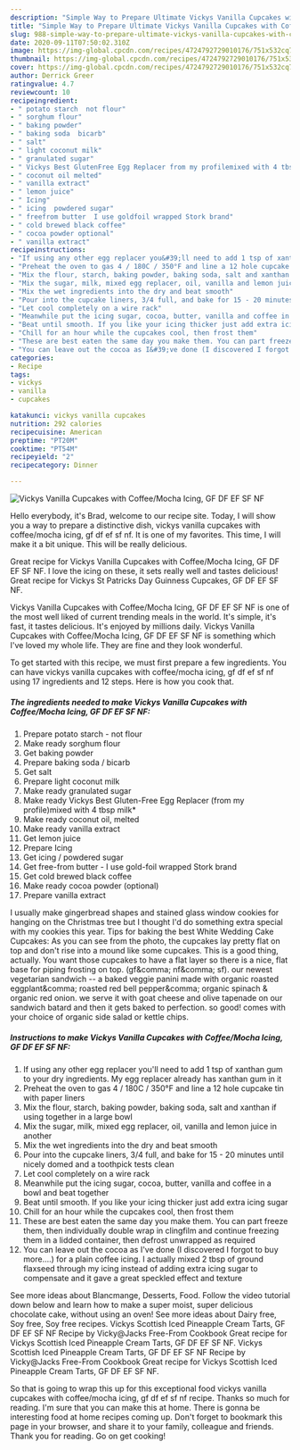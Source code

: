 ```yaml
---
description: "Simple Way to Prepare Ultimate Vickys Vanilla Cupcakes with Coffee/Mocha Icing, GF DF EF SF NF"
title: "Simple Way to Prepare Ultimate Vickys Vanilla Cupcakes with Coffee/Mocha Icing, GF DF EF SF NF"
slug: 988-simple-way-to-prepare-ultimate-vickys-vanilla-cupcakes-with-coffee-mocha-icing-gf-df-ef-sf-nf
date: 2020-09-11T07:50:02.310Z
image: https://img-global.cpcdn.com/recipes/4724792729010176/751x532cq70/vickys-vanilla-cupcakes-with-coffeemocha-icing-gf-df-ef-sf-nf-recipe-main-photo.jpg
thumbnail: https://img-global.cpcdn.com/recipes/4724792729010176/751x532cq70/vickys-vanilla-cupcakes-with-coffeemocha-icing-gf-df-ef-sf-nf-recipe-main-photo.jpg
cover: https://img-global.cpcdn.com/recipes/4724792729010176/751x532cq70/vickys-vanilla-cupcakes-with-coffeemocha-icing-gf-df-ef-sf-nf-recipe-main-photo.jpg
author: Derrick Greer
ratingvalue: 4.7
reviewcount: 10
recipeingredient:
- " potato starch  not flour"
- " sorghum flour"
- " baking powder"
- " baking soda  bicarb"
- " salt"
- " light coconut milk"
- " granulated sugar"
- " Vickys Best GlutenFree Egg Replacer from my profilemixed with 4 tbsp milk"
- " coconut oil melted"
- " vanilla extract"
- " lemon juice"
- " Icing"
- " icing  powdered sugar"
- " freefrom butter  I use goldfoil wrapped Stork brand"
- " cold brewed black coffee"
- " cocoa powder optional"
- " vanilla extract"
recipeinstructions:
- "If using any other egg replacer you&#39;ll need to add 1 tsp of xanthan gum to your dry ingredients. My egg replacer already has xanthan gum in it"
- "Preheat the oven to gas 4 / 180C / 350°F and line a 12 hole cupcake tin with paper liners"
- "Mix the flour, starch, baking powder, baking soda, salt and xanthan if using together in a large bowl"
- "Mix the sugar, milk, mixed egg replacer, oil, vanilla and lemon juice in another"
- "Mix the wet ingredients into the dry and beat smooth"
- "Pour into the cupcake liners, 3/4 full, and bake for 15 - 20 minutes until nicely domed and a toothpick tests clean"
- "Let cool completely on a wire rack"
- "Meanwhile put the icing sugar, cocoa, butter, vanilla and coffee in a bowl and beat together"
- "Beat until smooth. If you like your icing thicker just add extra icing sugar"
- "Chill for an hour while the cupcakes cool, then frost them"
- "These are best eaten the same day you make them. You can part freeze them, then individually double wrap in clingfilm and continue freezing them in a lidded container, then defrost unwrapped as required"
- "You can leave out the cocoa as I&#39;ve done (I discovered I forgot to buy more....) for a plain coffee icing. I actually mixed 2 tbsp of ground flaxseed through my icing instead of adding extra icing sugar to compensate and it gave a great speckled effect and texture"
categories:
- Recipe
tags:
- vickys
- vanilla
- cupcakes

katakunci: vickys vanilla cupcakes 
nutrition: 292 calories
recipecuisine: American
preptime: "PT20M"
cooktime: "PT54M"
recipeyield: "2"
recipecategory: Dinner

---
```



![Vickys Vanilla Cupcakes with Coffee/Mocha Icing, GF DF EF SF NF](https://img-global.cpcdn.com/recipes/4724792729010176/751x532cq70/vickys-vanilla-cupcakes-with-coffeemocha-icing-gf-df-ef-sf-nf-recipe-main-photo.jpg)

Hello everybody, it's Brad, welcome to our recipe site. Today, I will show you a way to prepare a distinctive dish, vickys vanilla cupcakes with coffee/mocha icing, gf df ef sf nf. It is one of my favorites. This time, I will make it a bit unique. This will be really delicious.

Great recipe for Vickys Vanilla Cupcakes with Coffee/Mocha Icing, GF DF EF SF NF. I love the icing on these, it sets really well and tastes delicious! Great recipe for Vickys St Patricks Day Guinness Cupcakes, GF DF EF SF NF.

Vickys Vanilla Cupcakes with Coffee/Mocha Icing, GF DF EF SF NF is one of the most well liked of current trending meals in the world. It's simple, it's fast, it tastes delicious. It's enjoyed by millions daily. Vickys Vanilla Cupcakes with Coffee/Mocha Icing, GF DF EF SF NF is something which I've loved my whole life. They are fine and they look wonderful.


To get started with this recipe, we must first prepare a few ingredients. You can have vickys vanilla cupcakes with coffee/mocha icing, gf df ef sf nf using 17 ingredients and 12 steps. Here is how you cook that.

<!--inarticleads1-->

##### The ingredients needed to make Vickys Vanilla Cupcakes with Coffee/Mocha Icing, GF DF EF SF NF:

1. Prepare  potato starch - not flour
1. Make ready  sorghum flour
1. Get  baking powder
1. Prepare  baking soda / bicarb
1. Get  salt
1. Prepare  light coconut milk
1. Make ready  granulated sugar
1. Make ready  Vickys Best Gluten-Free Egg Replacer (from my profile)mixed with 4 tbsp milk*
1. Make ready  coconut oil, melted
1. Make ready  vanilla extract
1. Get  lemon juice
1. Prepare  Icing
1. Get  icing / powdered sugar
1. Get  free-from butter - I use gold-foil wrapped Stork brand
1. Get  cold brewed black coffee
1. Make ready  cocoa powder (optional)
1. Prepare  vanilla extract


I usually make gingerbread shapes and stained glass window cookies for hanging on the Christmas tree but I thought I&#39;d do something extra special with my cookies this year. Tips for baking the best White Wedding Cake Cupcakes: As you can see from the photo, the cupcakes lay pretty flat on top and don&#39;t rise into a mound like some cupcakes. This is a good thing, actually. You want those cupcakes to have a flat layer so there is a nice, flat base for piping frosting on top. (gf&amp;comma; nf&amp;comma; sf). our newest vegetarian sandwich -- a baked veggie panini made with organic roasted eggplant&amp;comma; roasted red bell pepper&amp;comma; organic spinach &amp; organic red onion. we serve it with goat cheese and olive tapenade on our sandwich batard and then it gets baked to perfection. so good! comes with your choice of organic side salad or kettle chips. 

<!--inarticleads2-->

##### Instructions to make Vickys Vanilla Cupcakes with Coffee/Mocha Icing, GF DF EF SF NF:

1. If using any other egg replacer you&#39;ll need to add 1 tsp of xanthan gum to your dry ingredients. My egg replacer already has xanthan gum in it
1. Preheat the oven to gas 4 / 180C / 350°F and line a 12 hole cupcake tin with paper liners
1. Mix the flour, starch, baking powder, baking soda, salt and xanthan if using together in a large bowl
1. Mix the sugar, milk, mixed egg replacer, oil, vanilla and lemon juice in another
1. Mix the wet ingredients into the dry and beat smooth
1. Pour into the cupcake liners, 3/4 full, and bake for 15 - 20 minutes until nicely domed and a toothpick tests clean
1. Let cool completely on a wire rack
1. Meanwhile put the icing sugar, cocoa, butter, vanilla and coffee in a bowl and beat together
1. Beat until smooth. If you like your icing thicker just add extra icing sugar
1. Chill for an hour while the cupcakes cool, then frost them
1. These are best eaten the same day you make them. You can part freeze them, then individually double wrap in clingfilm and continue freezing them in a lidded container, then defrost unwrapped as required
1. You can leave out the cocoa as I&#39;ve done (I discovered I forgot to buy more....) for a plain coffee icing. I actually mixed 2 tbsp of ground flaxseed through my icing instead of adding extra icing sugar to compensate and it gave a great speckled effect and texture


See more ideas about Blancmange, Desserts, Food. Follow the video tutorial down below and learn how to make a super moist, super delicious chocolate cake, without using an oven! See more ideas about Dairy free, Soy free, Soy free recipes. Vickys Scottish Iced Pineapple Cream Tarts, GF DF EF SF NF Recipe by Vicky@Jacks Free-From Cookbook Great recipe for Vickys Scottish Iced Pineapple Cream Tarts, GF DF EF SF NF. Vickys Scottish Iced Pineapple Cream Tarts, GF DF EF SF NF Recipe by Vicky@Jacks Free-From Cookbook Great recipe for Vickys Scottish Iced Pineapple Cream Tarts, GF DF EF SF NF. 

So that is going to wrap this up for this exceptional food vickys vanilla cupcakes with coffee/mocha icing, gf df ef sf nf recipe. Thanks so much for reading. I'm sure that you can make this at home. There is gonna be interesting food at home recipes coming up. Don't forget to bookmark this page in your browser, and share it to your family, colleague and friends. Thank you for reading. Go on get cooking!
